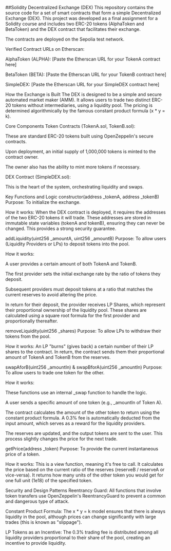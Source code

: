 ##Solidity Decentralized Exchange (DEX)
This repository contains the source code for a set of smart contracts that form a simple Decentralized Exchange (DEX). This project was developed as a final assignment for a Solidity course and includes two ERC-20 tokens (AlphaToken and BetaToken) and the DEX contract that facilitates their exchange.

The contracts are deployed on the Sepolia test network.

Verified Contract URLs on Etherscan:

AlphaToken (ALPHA): [Paste the Etherscan URL for your TokenA contract here]

BetaToken (BETA): [Paste the Etherscan URL for your TokenB contract here]

SimpleDEX: [Paste the Etherscan URL for your SimpleDEX contract here]

How the Exchange is Built
The DEX is designed to be a simple and secure automated market maker (AMM). It allows users to trade two distinct ERC-20 tokens without intermediaries, using a liquidity pool. The pricing is determined algorithmically by the famous constant product formula (x * y = k).

Core Components
Token Contracts (TokenA.sol, TokenB.sol):

These are standard ERC-20 tokens built using OpenZeppelin's secure contracts.

Upon deployment, an initial supply of 1,000,000 tokens is minted to the contract owner.

The owner also has the ability to mint more tokens if necessary.

DEX Contract (SimpleDEX.sol):

This is the heart of the system, orchestrating liquidity and swaps.

Key Functions and Logic
constructor(address _tokenA, address _tokenB)
Purpose: To initialize the exchange.

How it works: When the DEX contract is deployed, it requires the addresses of the two ERC-20 tokens it will trade. These addresses are stored in immutable state variables (tokenA and tokenB), ensuring they can never be changed. This provides a strong security guarantee.

addLiquidity(uint256 _amountA, uint256 _amountB)
Purpose: To allow users (Liquidity Providers or LPs) to deposit tokens into the pool.

How it works:

A user provides a certain amount of both TokenA and TokenB.

The first provider sets the initial exchange rate by the ratio of tokens they deposit.

Subsequent providers must deposit tokens at a ratio that matches the current reserves to avoid altering the price.

In return for their deposit, the provider receives LP Shares, which represent their proportional ownership of the liquidity pool. These shares are calculated using a square root formula for the first provider and proportionally thereafter.

removeLiquidity(uint256 _shares)
Purpose: To allow LPs to withdraw their tokens from the pool.

How it works: An LP "burns" (gives back) a certain number of their LP shares to the contract. In return, the contract sends them their proportional amount of TokenA and TokenB from the reserves.

swapAforB(uint256 _amountIn) & swapBforA(uint256 _amountIn)
Purpose: To allow users to trade one token for the other.

How it works:

These functions use an internal _swap function to handle the logic.

A user sends a specific amount of one token (e.g., _amountIn of Token A).

The contract calculates the amount of the other token to return using the constant product formula. A 0.3% fee is automatically deducted from the input amount, which serves as a reward for the liquidity providers.

The reserves are updated, and the output tokens are sent to the user. This process slightly changes the price for the next trade.

getPrice(address _token)
Purpose: To provide the current instantaneous price of a token.

How it works: This is a view function, meaning it's free to call. It calculates the price based on the current ratio of the reserves (reserveB / reserveA or vice-versa). It returns how many units of the other token you would get for one full unit (1e18) of the specified token.

Security and Design Patterns
Reentrancy Guard: All functions that involve token transfers use OpenZeppelin's ReentrancyGuard to prevent a common and dangerous type of attack.

Constant Product Formula: The x * y = k model ensures that there is always liquidity in the pool, although prices can change significantly with large trades (this is known as "slippage").

LP Tokens as an Incentive: The 0.3% trading fee is distributed among all liquidity providers proportional to their share of the pool, creating an incentive to provide liquidity.
